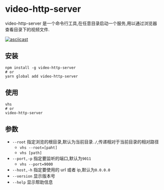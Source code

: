 # video-http-server

video-http-server 是一个命令行工具,在任意目录启动一个服务,用以通过浏览器查看目录下的视频文件.

[![asciicast](https://asciinema.org/a/NcbE2NzqgN1iYc2v32r4xI9zT.svg)](https://asciinema.org/a/NcbE2NzqgN1iYc2v32r4xI9zT)

## 安装

```
npm install -g video-http-server
# or
yarn global add video-http-server
```

## 使用

```
vhs
# or
video-http-server
```

## 参数

- `--root` 指定浏览的根目录,默认为当前目录`./`,传递相对于当前目录的相对路径
  - `vhs --root=[paht]`
  - `vhs [path]`
- `--port,-p` 指定要监听的端口,默认为`9011`
  - `vhs --port=9000`
- `--host,-h` 指定要使用的 url 或者 ip,默认为`0.0.0.0`
- `--version` 显示版本号
- `--help` 显示帮助信息
